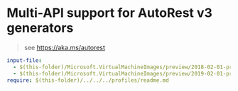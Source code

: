 # Multi-API support for AutoRest v3 generators

> see https://aka.ms/autorest

``` yaml $(enable-multi-api)
input-file:
  - $(this-folder)/Microsoft.VirtualMachineImages/preview/2018-02-01-preview/imagebuilder.json
  - $(this-folder)/Microsoft.VirtualMachineImages/preview/2019-02-01-preview/imagebuilder.json
require: $(this-folder)/../../../profiles/readme.md
```
